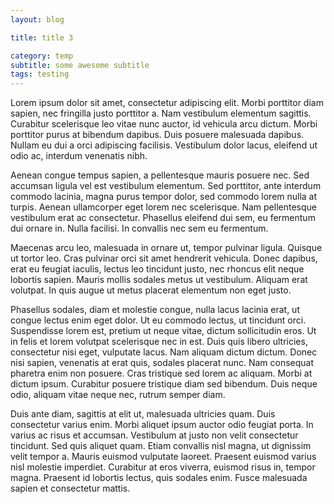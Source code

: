 ```yaml
---
layout: blog

title: title 3

category: temp
subtitle: some awesome subtitle
tags: testing
---
```


Lorem ipsum dolor sit amet, consectetur adipiscing elit. Morbi porttitor diam sapien, nec fringilla justo porttitor a. Nam vestibulum elementum sagittis. Curabitur scelerisque leo vitae nunc auctor, id vehicula arcu dictum. Morbi porttitor purus at bibendum dapibus. Duis posuere malesuada dapibus. Nullam eu dui a orci adipiscing facilisis. Vestibulum dolor lacus, eleifend ut odio ac, interdum venenatis nibh.

Aenean congue tempus sapien, a pellentesque mauris posuere nec. Sed accumsan ligula vel est vestibulum elementum. Sed porttitor, ante interdum commodo lacinia, magna purus tempor dolor, sed commodo lorem nulla at turpis. Aenean ullamcorper eget lorem nec scelerisque. Nam pellentesque vestibulum erat ac consectetur. Phasellus eleifend dui sem, eu fermentum dui ornare in. Nulla facilisi. In convallis nec sem eu fermentum.

Maecenas arcu leo, malesuada in ornare ut, tempor pulvinar ligula. Quisque ut tortor leo. Cras pulvinar orci sit amet hendrerit vehicula. Donec dapibus, erat eu feugiat iaculis, lectus leo tincidunt justo, nec rhoncus elit neque lobortis sapien. Mauris mollis sodales metus ut vestibulum. Aliquam erat volutpat. In quis augue ut metus placerat elementum non eget justo.

Phasellus sodales, diam et molestie congue, nulla lacus lacinia erat, ut congue lectus enim eget dolor. Ut eu commodo lectus, ut tincidunt orci. Suspendisse lorem est, pretium ut neque vitae, dictum sollicitudin eros. Ut in felis et lorem volutpat scelerisque nec in est. Duis quis libero ultricies, consectetur nisi eget, vulputate lacus. Nam aliquam dictum dictum. Donec nisi sapien, venenatis at erat quis, sodales placerat nunc. Nam consequat pharetra enim non posuere. Cras tristique sed lorem ac aliquam. Morbi at dictum ipsum. Curabitur posuere tristique diam sed bibendum. Duis neque odio, aliquam vitae neque nec, rutrum semper diam.

Duis ante diam, sagittis at elit ut, malesuada ultricies quam. Duis consectetur varius enim. Morbi aliquet ipsum auctor odio feugiat porta. In varius ac risus et accumsan. Vestibulum at justo non velit consectetur tincidunt. Sed quis aliquet quam. Etiam convallis nisl magna, ut dignissim velit tempor a. Mauris euismod vulputate laoreet. Praesent euismod varius nisl molestie imperdiet. Curabitur at eros viverra, euismod risus in, tempor magna. Praesent id lobortis lectus, quis sodales enim. Fusce malesuada sapien et consectetur mattis. 